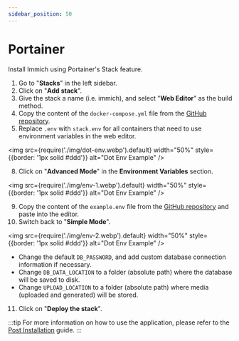 ```yaml
---
sidebar_position: 50
---
```


# Portainer

Install Immich using Portainer's Stack feature.

1. Go to "**Stacks**" in the left sidebar.
2. Click on "**Add stack**".
3. Give the stack a name (i.e. immich), and select "**Web Editor**" as the build method.
4. Copy the content of the `docker-compose.yml` file from the [GitHub repository](https://github.com/immich-app/immich/releases/latest/download/docker-compose.yml).
5. Replace `.env` with `stack.env` for all containers that need to use environment variables in the web editor.

<img
src={require('./img/dot-env.webp').default}
width="50%"
style={{border: '1px solid #ddd'}}
alt="Dot Env Example"
/>

8. Click on "**Advanced Mode**" in the **Environment Variables** section.

<img
src={require('./img/env-1.webp').default}
width="50%"
style={{border: '1px solid #ddd'}}
alt="Dot Env Example"
/>

9. Copy the content of the `example.env` file from the [GitHub repository](https://github.com/immich-app/immich/releases/latest/download/example.env) and paste into the editor.
10. Switch back to "**Simple Mode**".

<img
src={require('./img/env-2.webp').default}
width="50%"
style={{border: '1px solid #ddd'}}
alt="Dot Env Example"
/>

- Change the default `DB_PASSWORD`, and add custom database connection information if necessary.
- Change `DB_DATA_LOCATION` to a folder (absolute path) where the database will be saved to disk.
- Change `UPLOAD_LOCATION` to a folder (absolute path) where media (uploaded and generated) will be stored.

11. Click on "**Deploy the stack**".

:::tip
For more information on how to use the application, please refer to the [Post Installation](../install/post-install.mdx) guide.
:::

